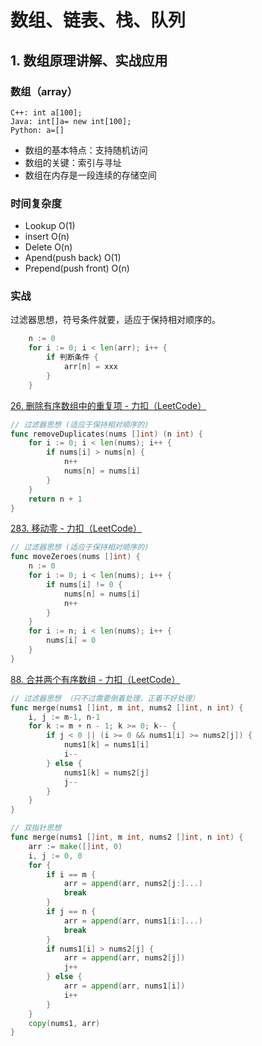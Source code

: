 # 数组、链表、栈、队列

## 1. 数组原理讲解、实战应用

### 数组（array）

```
C++: int a[100];
Java: int[]a= new int[100];
Python: a=[]
```

- 数组的基本特点：支持随机访问
- 数组的关键：索引与寻址
- 数组在内存是一段连续的存储空间

### 时间复杂度

- Lookup                         O(1)
- insert                            O(n)
- Delete                           O(n)
- Apend(push back)        O(1)
- Prepend(push front)    O(n)

### 实战

过滤器思想，符号条件就要，适应于保持相对顺序的。

```go
	n := 0
	for i := 0; i < len(arr); i++ {
        if 判断条件 {
            arr[n] = xxx
        }
	}
```

[26. 删除有序数组中的重复项 - 力扣（LeetCode）](https://leetcode.cn/problems/remove-duplicates-from-sorted-array/)

```go
// 过滤器思想 (适应于保持相对顺序的)
func removeDuplicates(nums []int) (n int) {
	for i := 0; i < len(nums); i++ {
		if nums[i] > nums[n] {
			n++
			nums[n] = nums[i]
		}
	}
	return n + 1
}
```

[283. 移动零 - 力扣（LeetCode）](https://leetcode.cn/problems/move-zeroes/)

```go
// 过滤器思想 (适应于保持相对顺序的)
func moveZeroes(nums []int) {
	n := 0
	for i := 0; i < len(nums); i++ {
		if nums[i] != 0 {
			nums[n] = nums[i]
			n++
		}
	}
	for i := n; i < len(nums); i++ {
		nums[i] = 0
	}
}
```

[88. 合并两个有序数组 - 力扣（LeetCode）](https://leetcode.cn/problems/merge-sorted-array/)

```go
// 过滤器思想 （只不过需要倒着处理，正着不好处理）
func merge(nums1 []int, m int, nums2 []int, n int) {
	i, j := m-1, n-1
	for k := m + n - 1; k >= 0; k-- {
		if j < 0 || (i >= 0 && nums1[i] >= nums2[j]) {
			nums1[k] = nums1[i]
			i--
		} else {
			nums1[k] = nums2[j]
			j--
		}
	}
}

// 双指针思想
func merge(nums1 []int, m int, nums2 []int, n int) {
	arr := make([]int, 0)
	i, j := 0, 0
	for {
		if i == m {
			arr = append(arr, nums2[j:]...)
			break
		}
		if j == n {
			arr = append(arr, nums1[i:]...)
			break
		}
		if nums1[i] > nums2[j] {
			arr = append(arr, nums2[j])
			j++
		} else {
			arr = append(arr, nums1[i])
			i++
		}
	}
	copy(nums1, arr)
}
```

